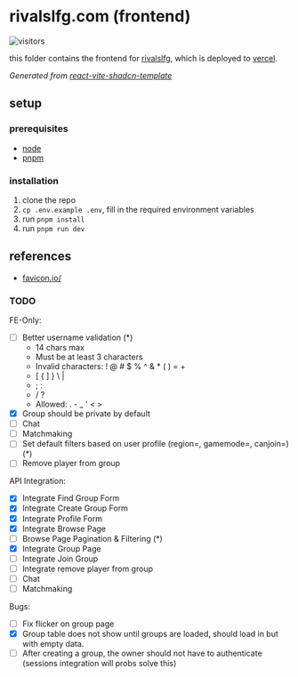 # rivalslfg.com (frontend)

![visitors](https://img.shields.io/endpoint?url=https://vu-mi.com/api/v1/views?id=jcserv/rivalslfg.com/frontend)

this folder contains the frontend for [rivalslfg](https://rivalslfg.vercel.app/), which is deployed to [vercel](https://vercel.com).

_Generated from [react-vite-shadcn-template](https://github.com/jcserv/react-vite-shadcn-template)_

## setup

### prerequisites

- [node](https://nodejs.org/en)
- [pnpm](https://pnpm.io/installation)

### installation

1. clone the repo
2. `cp .env.example .env`, fill in the required environment variables
3. run `pnpm install`
4. run `pnpm run dev`

## references

- [favicon.io/](https://favicon.io/)

### TODO

FE-Only:

- [ ] Better username validation (*)
  - 14 chars max
  - Must be at least 3 characters
  - Invalid characters: ! @ # $ % ^ & \* ( ) = +
  - [ { ] } \ |
  - ; :
  - / ?
  - Allowed: . - \_ ' < >
- [X] Group should be private by default
- [ ] Chat
- [ ] Matchmaking
- [ ] Set default filters based on user profile (region=, gamemode=, canjoin=) (*)
- [ ] Remove player from group

API Integration:

- [x] Integrate Find Group Form
- [x] Integrate Create Group Form
- [x] Integrate Profile Form
- [x] Integrate Browse Page
- [ ] Browse Page Pagination & Filtering (*)
- [x] Integrate Group Page
- [ ] Integrate Join Group
- [ ] Integrate remove player from group
- [ ] Chat
- [ ] Matchmaking

Bugs:

- [ ] Fix flicker on group page
- [X] Group table does not show until groups are loaded, should load in but with empty data.
- [ ] After creating a group, the owner should not have to authenticate (sessions integration will probs solve this)
